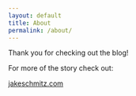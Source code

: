 ```yaml
---
layout: default 
title: About
permalink: /about/
---
```


Thank you for checking out the blog!

For more of the story check out:

[jakeschmitz.com](https://www.jakeschmitz.com)
